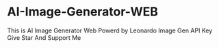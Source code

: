 # AI-Image-Generator-WEB
This is AI Image Generator Web Powerd by Leonardo Image Gen API Key Give Star And Support Me 
